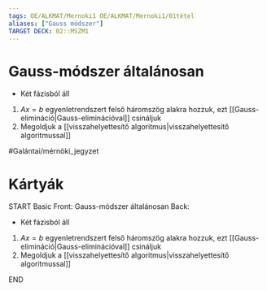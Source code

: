 ```yaml
---
tags: OE/ALKMAT/Mernoki1 OE/ALKMAT/Mernoki1/01tétel 
aliases: ["Gauss módszer"]
TARGET DECK: 02::MSZM1
---
```

# Gauss-módszer általánosan
- Két fázisból áll
1. $Ax=b$ egyenletrendszert felső háromszög alakra hozzuk, ezt [[Gauss-elimináció|Gauss-eliminációval]] csináljuk
2. Megoldjuk a [[visszahelyettesítő algoritmus|visszahelyettesítő algoritmussal]]

#Galántai/mérnöki_jegyzet 

# Kártyák
START
Basic
Front:
Gauss-módszer általánosan
Back:
- Két fázisból áll
1. $Ax=b$ egyenletrendszert felső háromszög alakra hozzuk, ezt [[Gauss-elimináció|Gauss-eliminációval]] csináljuk
2. Megoldjuk a [[visszahelyettesítő algoritmus|visszahelyettesítő algoritmussal]]
<!--ID: 1686513815165-->
END